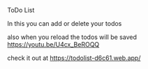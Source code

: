 ToDo List


In this you can add or delete your todos 

also when you reload the todos will be saved
<a>https://youtu.be/U4cx_BeROQQ<a/>
  
check it out at <a>https://todolist-d6c61.web.app/</a>
